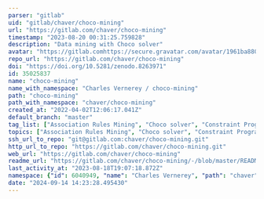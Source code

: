 ```yaml
---
parser: "gitlab"
uid: "gitlab/chaver/choco-mining"
url: "https://gitlab.com/chaver/choco-mining"
timestamp: "2023-08-20 00:31:25.759828"
description: "Data mining with Choco solver"
avatar: "https://gitlab.comhttps://secure.gravatar.com/avatar/1961ba8800663629463a72a8adccb957?s=80&d=identicon"
repo_url: "https://gitlab.com/chaver/choco-mining"
doi: "https://doi.org/10.5281/zenodo.8263971"
id: 35025837
name: "choco-mining"
name_with_namespace: "Charles Vernerey / choco-mining"
path: "choco-mining"
path_with_namespace: "chaver/choco-mining"
created_at: "2022-04-02T12:06:17.041Z"
default_branch: "master"
tag_list: ["Association Rules Mining", "Choco solver", "Constraint Programming", "Pareto", "Skypattern", "data mining", "pattern mining"]
topics: ["Association Rules Mining", "Choco solver", "Constraint Programming", "Pareto", "Skypattern", "data mining", "pattern mining"]
ssh_url_to_repo: "git@gitlab.com:chaver/choco-mining.git"
http_url_to_repo: "https://gitlab.com/chaver/choco-mining.git"
web_url: "https://gitlab.com/chaver/choco-mining"
readme_url: "https://gitlab.com/chaver/choco-mining/-/blob/master/README.md"
last_activity_at: "2023-08-18T19:07:18.872Z"
namespace: {"id": 6040949, "name": "Charles Vernerey", "path": "chaver", "kind": "user", "full_path": "chaver", "parent_id": null, "avatar_url": "https://secure.gravatar.com/avatar/1961ba8800663629463a72a8adccb957?s=80&d=identicon", "web_url": "https://gitlab.com/chaver"}
date: "2024-09-14 14:23:28.495430"
---
```

